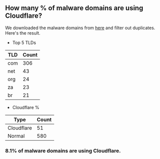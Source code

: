 ## How many % of malware domains are using Cloudflare?


We downloaded the malware domains from [here](https://urlhaus.abuse.ch) and filter out duplicates.
Here's the result.


[//]: # (start replacement)


- Top 5 TLDs

| TLD | Count |
| --- | --- |
| com | 306 |
| net | 43 |
| org | 24 |
| za | 23 |
| br | 21 |


- Cloudflare %

| Type | Count |
| --- | --- |
| Cloudflare | 51 |
| Normal | 580 |


### 8.1% of malware domains are using Cloudflare.